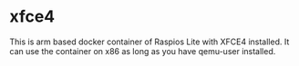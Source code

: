 # xfce4
This is arm based docker container of Raspios Lite with XFCE4 installed. It can use the container on x86 as long as you have qemu-user installed.
